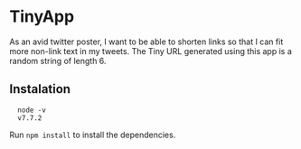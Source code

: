 # TinyApp
As an avid twitter poster, I want to be able to shorten links so that I can fit more non-link text in my tweets.
The Tiny URL generated using this app is a random string of length 6.

## Instalation

```
  node -v
  v7.7.2
```
  Run `npm install` to install the dependencies.
  

